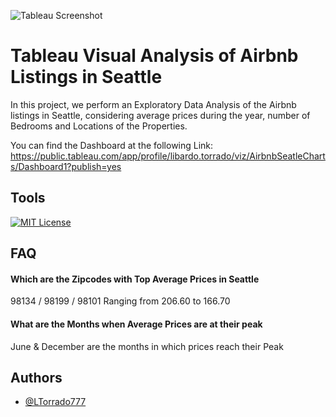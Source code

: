 
![Tableau Screenshot](https://user-images.githubusercontent.com/129564426/233813090-9453dfd9-d621-48f6-91dd-daafe912390d.png)




# Tableau Visual Analysis of Airbnb Listings in Seattle

In this project, we perform an Exploratory Data Analysis of the Airbnb listings in Seattle, considering average prices during the year, number of Bedrooms and Locations of the Properties.

You can find the Dashboard at the following Link:
https://public.tableau.com/app/profile/libardo.torrado/viz/AirbnbSeatleCharts/Dashboard1?publish=yes

## Tools



[![MIT License](https://img.shields.io/badge/Tableau-E97627?style=for-the-badge&logo=Tableau&logoColor=white)](https://www.tableau.com)





## FAQ

#### Which are the Zipcodes with Top Average Prices in Seattle

98134  / 98199  / 98101  Ranging from 206.60 to 166.70

#### What are the Months when Average Prices are at their peak

June & December are the months in which prices reach their Peak


## Authors

- [@LTorrado777](https://www.github.com/LTorrado777)
